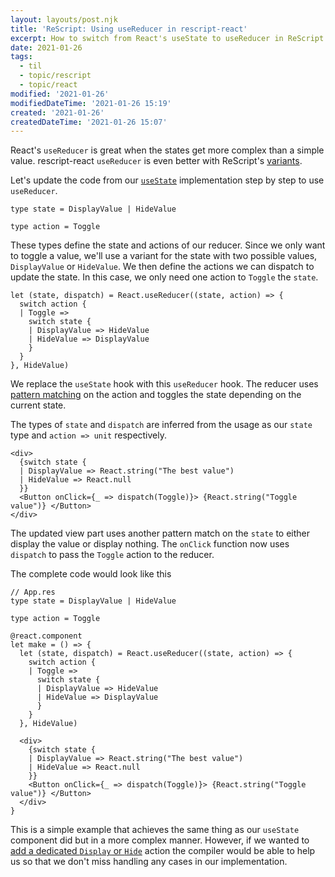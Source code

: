 ```yaml
---
layout: layouts/post.njk
title: 'ReScript: Using useReducer in rescript-react'
excerpt: How to switch from React's useState to useReducer in ReScript using rescript-react
date: 2021-01-26
tags:
  - til
  - topic/rescript
  - topic/react
modified: '2021-01-26'
modifiedDateTime: '2021-01-26 15:19'
created: '2021-01-26'
createdDateTime: '2021-01-26 15:07'
---
```


React's `useReducer` is great when the states get more complex than a simple
value. rescript-react `useReducer` is even better with ReScript's [variants](https://rescript-lang.org/docs/manual/latest/variant).

Let's update the code from our [`useState`](/posts/using-usestate-in-rescript-react/)
implementation step by step to use `useReducer`.

```reason
type state = DisplayValue | HideValue

type action = Toggle
```

These types define the state and actions of our reducer. Since we only want to toggle a
value, we'll use a variant for the state with two possible values, `DisplayValue` or
`HideValue`. We then define the actions we can dispatch to update the state. In
this case, we only need one action to `Toggle` the `state`.

```reason
let (state, dispatch) = React.useReducer((state, action) => {
  switch action {
  | Toggle =>
    switch state {
    | DisplayValue => HideValue
    | HideValue => DisplayValue
    }
  }
}, HideValue)
```

We replace the `useState` hook with this `useReducer` hook. The reducer uses [pattern
matching](https://rescript-lang.org/docs/manual/latest/pattern-matching-destructuring#switch-based-on-shape-of-data)
on the action and toggles the state depending on the current state.

The types of
`state` and `dispatch` are inferred from the usage as our `state` type and
`action => unit` respectively.

```reason
<div>
  {switch state {
  | DisplayValue => React.string("The best value")
  | HideValue => React.null
  }}
  <Button onClick={_ => dispatch(Toggle)}> {React.string("Toggle value")} </Button>
</div>
```

The updated view part uses another pattern match on the `state` to either display
the value or display nothing. The `onClick` function now uses `dispatch` to pass the
`Toggle` action to the reducer.

The complete code would look like this

```reason
// App.res
type state = DisplayValue | HideValue

type action = Toggle

@react.component
let make = () => {
  let (state, dispatch) = React.useReducer((state, action) => {
    switch action {
    | Toggle =>
      switch state {
      | DisplayValue => HideValue
      | HideValue => DisplayValue
      }
    }
  }, HideValue)

  <div>
    {switch state {
    | DisplayValue => React.string("The best value")
    | HideValue => React.null
    }}
    <Button onClick={_ => dispatch(Toggle)}> {React.string("Toggle value")} </Button>
  </div>
}
```

This is a simple example that achieves the same thing as our `useState`
component did but in a more complex manner. However, if we wanted to [add a dedicated `Display` or
`Hide`](/posts/compiler-help-when-updating-variants-in-rescript/) action the compiler would be able to help us so that we don't miss
handling any cases in our implementation.

